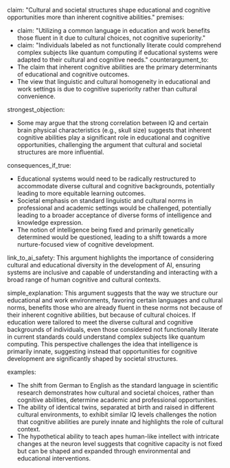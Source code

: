 claim: "Cultural and societal structures shape educational and cognitive opportunities more than inherent cognitive abilities."
premises:
  - claim: "Utilizing a common language in education and work benefits those fluent in it due to cultural choices, not cognitive superiority."
  - claim: "Individuals labeled as not functionally literate could comprehend complex subjects like quantum computing if educational systems were adapted to their cultural and cognitive needs."
counterargument_to:
  - The claim that inherent cognitive abilities are the primary determinants of educational and cognitive outcomes.
  - The view that linguistic and cultural homogeneity in educational and work settings is due to cognitive superiority rather than cultural convenience.

strongest_objection:
  - Some may argue that the strong correlation between IQ and certain brain physical characteristics (e.g., skull size) suggests that inherent cognitive abilities play a significant role in educational and cognitive opportunities, challenging the argument that cultural and societal structures are more influential.

consequences_if_true:
  - Educational systems would need to be radically restructured to accommodate diverse cultural and cognitive backgrounds, potentially leading to more equitable learning outcomes.
  - Societal emphasis on standard linguistic and cultural norms in professional and academic settings would be challenged, potentially leading to a broader acceptance of diverse forms of intelligence and knowledge expression.
  - The notion of intelligence being fixed and primarily genetically determined would be questioned, leading to a shift towards a more nurture-focused view of cognitive development.

link_to_ai_safety: This argument highlights the importance of considering cultural and educational diversity in the development of AI, ensuring systems are inclusive and capable of understanding and interacting with a broad range of human cognitive and cultural contexts.

simple_explanation: This argument suggests that the way we structure our educational and work environments, favoring certain languages and cultural norms, benefits those who are already fluent in these norms not because of their inherent cognitive abilities, but because of cultural choices. If education were tailored to meet the diverse cultural and cognitive backgrounds of individuals, even those considered not functionally literate in current standards could understand complex subjects like quantum computing. This perspective challenges the idea that intelligence is primarily innate, suggesting instead that opportunities for cognitive development are significantly shaped by societal structures.

examples:
  - The shift from German to English as the standard language in scientific research demonstrates how cultural and societal choices, rather than cognitive abilities, determine academic and professional opportunities.
  - The ability of identical twins, separated at birth and raised in different cultural environments, to exhibit similar IQ levels challenges the notion that cognitive abilities are purely innate and highlights the role of cultural context.
  - The hypothetical ability to teach apes human-like intellect with intricate changes at the neuron level suggests that cognitive capacity is not fixed but can be shaped and expanded through environmental and educational interventions.